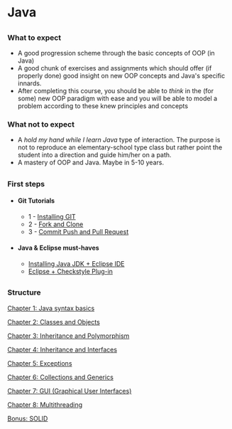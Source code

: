 # Java

##


### What to expect
- A good progression scheme through the basic concepts of OOP (in Java)
- A good chunk of exercises and assignments which should offer (if properly done) good insight on new OOP concepts and Java's specific innards.
- After completing this course, you should be able to *think* in the (for some) new OOP paradigm with ease and you will be able to model a problem according to these knew principles and concepts


### What not to expect
- A *hold my hand while I learn Java* type of interaction. The purpose is not to reproduce an elementary-school type class but rather point the student into a direction and guide him/her on a path.
- A mastery of OOP and Java. Maybe in 5-10 years.

##


### First steps

- #### Git Tutorials
    * 1 - [Installing GIT](https://www.youtube.com/watch?v=4ZNYfbXnpXQ&list=PLxDrAnoepRN2OXJ4boGqPF0LIADjWGqe7&index=1)
    * 2 - [Fork and Clone](https://www.youtube.com/watch?v=mJQAfbARvMI&index=2&list=PLxDrAnoepRN2OXJ4boGqPF0LIADjWGqe7)
    * 3 - [Commit Push and Pull Request](https://www.youtube.com/watch?v=nPq0yClIDhM&index=3&list=PLxDrAnoepRN2OXJ4boGqPF0LIADjWGqe7)
   
- #### Java & Eclipse must-haves
    * [Installing Java JDK + Eclipse IDE](https://www.youtube.com/watch?v=CPGKMDvCUN4)
    * [Eclipse + Checkstyle Plug-in](https://www.youtube.com/watch?v=xPYOwSmmRrQ)


##

### Structure

[Chapter 1: Java syntax basics](https://github.com/OOP-2015-Sem1/OOP-2015/tree/master/Java/Content/Chapter%201%20-%20Basics)


[Chapter 2: Classes and Objects](https://github.com/OOP-2015-Sem1/OOP-2015/tree/master/Java/Content/Chapter%202%20-%20Classes%20and%20Objects)



[Chapter 3: Inheritance and Polymorphism](https://github.com/OOP-2015-Sem1/OOP-2015/tree/master/Java/Content/Chapter%203%20-%20Inheritance%20and%20Polymorphism) 



[Chapter 4: Inheritance and Interfaces](https://github.com/OOP-2015-Sem1/OOP-2015/tree/master/Java/Content/Chapter%204%20-%20Inheritance%20and%20Interfaces)



[Chapter 5: Exceptions](https://github.com/OOP-2015-Sem1/OOP-2015/tree/master/Java/Content/Chapter%205%20-%20Exceptions) 



[Chapter 6: Collections and Generics](https://github.com/OOP-2015-Sem1/OOP-2015/tree/master/Java/Content/Chapter%206%20-%20Collections%20and%20Generics)



[Chapter 7: GUI (Graphical User Interfaces)](https://github.com/OOP-2015-Sem1/OOP-2015/tree/master/Java/Content/Chapter%207%20-%20GUI)



[Chapter 8: Multithreading](https://github.com/OOP-2015-Sem1/OOP-2015/tree/master/Java/Content/Chapter%208%20-%20Multithreading)




[Bonus: SOLID](https://github.com/OOP-2015-Sem1/OOP-2015/tree/master/Java/Content/Bonus%20-%20SOLID)



##